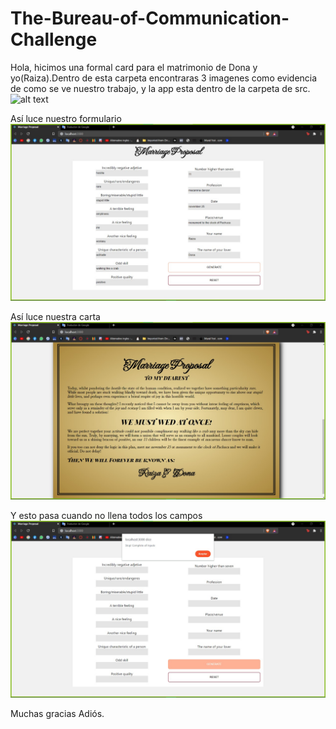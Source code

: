 # The-Bureau-of-Communication-Challenge
Hola, hicimos una formal card para el matrimonio de Dona y yo(Raiza).Dentro de esta carpeta encontraras 3 imagenes como evidencia de como se ve nuestro trabajo, y la app esta dentro de la carpeta de src.
![alt text](https://media3.giphy.com/media/3orieM5phV9ZuEZv3O/giphy.gif?cid=ecf05e47uey894rqozokd629633drstsn3nxtq3ge0bi6h6p&rid=giphy.gif&ct=g)

Así luce nuestro formulario
![alt text](https://github.com/Dona0w0/The-Bureau-of-Communication-Challenge/blob/Dona/formal-card/evidencia%201.jpeg)

Así luce nuestra carta
![alt text](https://github.com/Dona0w0/The-Bureau-of-Communication-Challenge/blob/Dona/formal-card/evidencia%202.jpeg)

Y esto pasa cuando no llena todos los campos
![alt text](https://github.com/Dona0w0/The-Bureau-of-Communication-Challenge/blob/Dona/formal-card/evidencia%203.jpeg)


Muchas gracias Adiós.
